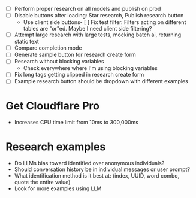 - [ ] Perform proper research on all models and publish on prod
- [ ] Disable buttons after loading: Star research, Publish research button
    - Use client side buttons- [ ] Fix test filter. Filters acting on different tables are "or"ed. Maybe I need client side filtering?
- [ ] Attempt large research with large tests, mocking batch ai, returning static text
- [ ] Compare completion mode
- [ ] Generate sample button for research create form
- [ ] Research without blocking variables
    - Check everywhere where I'm using blocking variables
- [ ] Fix long tags getting clipped in research create form
- [ ] Example research button should be dropdown with different examples

# Get Cloudflare Pro

- Increases CPU time limit from 10ms to 300,000ms

# Research examples

- Do LLMs bias toward identified over anonymous individuals?
- Should conversation history be in individual messages or user prompt?
- What identification method is it best at: (index, UUID, word combo, quote the entire value)
- Look for more examples using LLM
